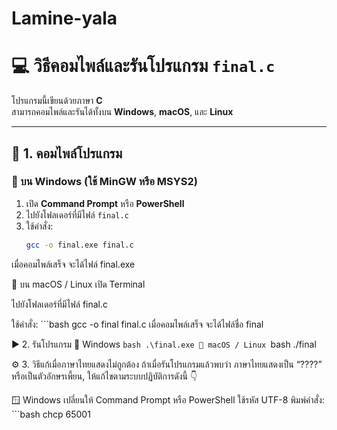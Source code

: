 # Lamine-yala
# 💻 วิธีคอมไพล์และรันโปรแกรม `final.c`

โปรแกรมนี้เขียนด้วยภาษา **C**  
สามารถคอมไพล์และรันได้ทั้งบน **Windows**, **macOS**, และ **Linux**

---

## 🧩 1. คอมไพล์โปรแกรม

### 🔹 บน Windows (ใช้ MinGW หรือ MSYS2)

1. เปิด **Command Prompt** หรือ **PowerShell**
2. ไปยังโฟลเดอร์ที่มีไฟล์ `final.c`
3. ใช้คำสั่ง:
   ```bash
   gcc -o final.exe final.c
เมื่อคอมไพล์เสร็จ จะได้ไฟล์ final.exe

🔹 บน macOS / Linux
เปิด Terminal

ไปยังโฟลเดอร์ที่มีไฟล์ final.c

ใช้คำสั่ง:
    ```bash
    gcc -o final final.c
เมื่อคอมไพล์เสร็จ จะได้ไฟล์ชื่อ final

▶️ 2. รันโปรแกรม
🔸 Windows
    ```bash
    .\final.exe
🔸 macOS / Linux
    ```bash
    ./final

⚙️ 3. วิธีแก้เมื่อภาษาไทยแสดงไม่ถูกต้อง
ถ้าเมื่อรันโปรแกรมแล้วพบว่า ภาษาไทยแสดงเป็น “????” หรือเป็นตัวอักษรเพี้ยน,
ให้แก้ไขตามระบบปฏิบัติการดังนี้ 👇

🪟 Windows
เปลี่ยนให้ Command Prompt หรือ PowerShell ใช้รหัส UTF-8
พิมพ์คำสั่ง:
    ```bash
    chcp 65001